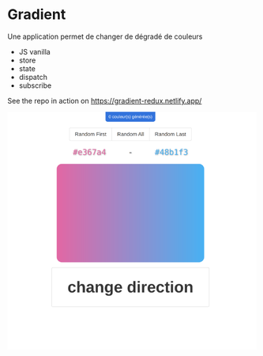 # Gradient
Une application permet de changer de dégradé de couleurs 
- JS vanilla
- store
- state
- dispatch
- subscribe

See the repo in action on https://gradient-redux.netlify.app/


![](docs/gradient.png)
